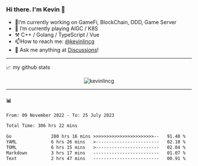 ### Hi there. I'm Kevin 👋

- 🔭I’m currently working on GameFi, BlockChain, DDD, Game Server
- 🌱 I’m currently playing AIGC / K8S
-   :hammer_and_pick: C++ / Golang / TypeScript / Vue
- 📫How to reach me: [@kevinlincg](https://twitter.com/kevinlincg) 
-   :thought_balloon: Ask me anything at [Discussions](https://github.com/kevinlincg/kevinlincg/discussions/new)!

---

📈 my github stats

<p align="center"> <img src="https://github-readme-stats-ouuan.vercel.app/api?username=kevinlincg&theme=dark&show_icons=true&count_private=true" alt="kevinlincg" />

---

#### :bar_chart: 

<!--START_SECTION:waka-->

```txt
From: 09 November 2022 - To: 25 July 2023

Total Time: 306 hrs 22 mins

Go               280 hrs 16 mins >>>>>>>>>>>>>>>>>>>>>>>--   91.48 %
YAML             6 hrs 26 mins   >------------------------   02.10 %
TOML             6 hrs 15 mins   >------------------------   02.04 %
Markdown         3 hrs 17 mins   -------------------------   01.07 %
Text             2 hrs 47 mins   -------------------------   00.91 %
```

<!--END_SECTION:waka-->
